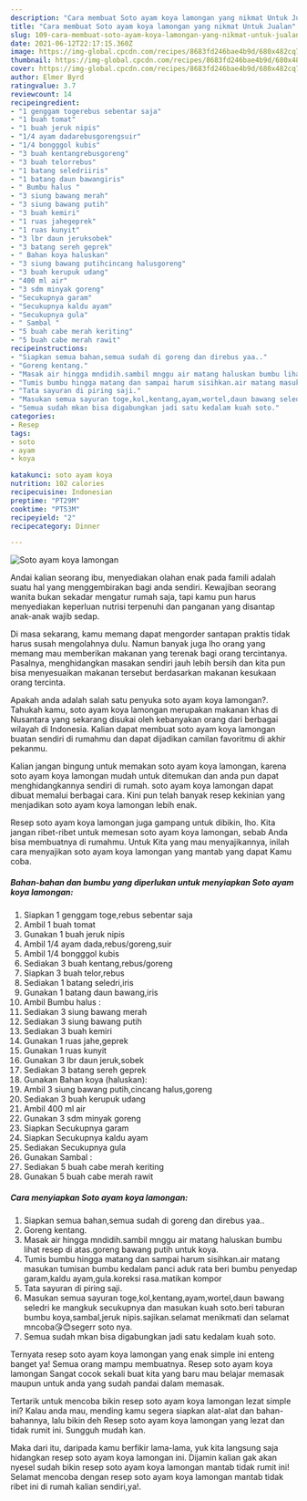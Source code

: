 ```yaml
---
description: "Cara membuat Soto ayam koya lamongan yang nikmat Untuk Jualan"
title: "Cara membuat Soto ayam koya lamongan yang nikmat Untuk Jualan"
slug: 109-cara-membuat-soto-ayam-koya-lamongan-yang-nikmat-untuk-jualan
date: 2021-06-12T22:17:15.360Z
image: https://img-global.cpcdn.com/recipes/8683fd246bae4b9d/680x482cq70/soto-ayam-koya-lamongan-foto-resep-utama.jpg
thumbnail: https://img-global.cpcdn.com/recipes/8683fd246bae4b9d/680x482cq70/soto-ayam-koya-lamongan-foto-resep-utama.jpg
cover: https://img-global.cpcdn.com/recipes/8683fd246bae4b9d/680x482cq70/soto-ayam-koya-lamongan-foto-resep-utama.jpg
author: Elmer Byrd
ratingvalue: 3.7
reviewcount: 14
recipeingredient:
- "1 genggam togerebus sebentar saja"
- "1 buah tomat"
- "1 buah jeruk nipis"
- "1/4 ayam dadarebusgorengsuir"
- "1/4 bongggol kubis"
- "3 buah kentangrebusgoreng"
- "3 buah telorrebus"
- "1 batang seledriiris"
- "1 batang daun bawangiris"
- " Bumbu halus "
- "3 siung bawang merah"
- "3 siung bawang putih"
- "3 buah kemiri"
- "1 ruas jahegeprek"
- "1 ruas kunyit"
- "3 lbr daun jeruksobek"
- "3 batang sereh geprek"
- " Bahan koya haluskan"
- "3 siung bawang putihcincang halusgoreng"
- "3 buah kerupuk udang"
- "400 ml air"
- "3 sdm minyak goreng"
- "Secukupnya garam"
- "Secukupnya kaldu ayam"
- "Secukupnya gula"
- " Sambal "
- "5 buah cabe merah keriting"
- "5 buah cabe merah rawit"
recipeinstructions:
- "Siapkan semua bahan,semua sudah di goreng dan direbus yaa.."
- "Goreng kentang."
- "Masak air hingga mndidih.sambil mnggu air matang haluskan bumbu lihat resep di atas.goreng bawang putih untuk koya."
- "Tumis bumbu hingga matang dan sampai harum sisihkan.air matang masukan tumisan bumbu kedalam panci aduk rata beri bumbu penyedap garam,kaldu ayam,gula.koreksi rasa.matikan kompor"
- "Tata sayuran di piring saji."
- "Masukan semua sayuran toge,kol,kentang,ayam,wortel,daun bawang seledri ke mangkuk secukupnya dan masukan kuah soto.beri taburan bumbu koya,sambal,jeruk nipis.sajikan.selamat menikmati dan selamat mncoba😘😊segerr soto nya."
- "Semua sudah mkan bisa digabungkan jadi satu kedalam kuah soto."
categories:
- Resep
tags:
- soto
- ayam
- koya

katakunci: soto ayam koya 
nutrition: 102 calories
recipecuisine: Indonesian
preptime: "PT29M"
cooktime: "PT53M"
recipeyield: "2"
recipecategory: Dinner

---
```



![Soto ayam koya lamongan](https://img-global.cpcdn.com/recipes/8683fd246bae4b9d/680x482cq70/soto-ayam-koya-lamongan-foto-resep-utama.jpg)

Andai kalian seorang ibu, menyediakan olahan enak pada famili adalah suatu hal yang menggembirakan bagi anda sendiri. Kewajiban seorang  wanita bukan sekadar mengatur rumah saja, tapi kamu pun harus menyediakan keperluan nutrisi terpenuhi dan panganan yang disantap anak-anak wajib sedap.

Di masa  sekarang, kamu memang dapat mengorder santapan praktis tidak harus susah mengolahnya dulu. Namun banyak juga lho orang yang memang mau memberikan makanan yang terenak bagi orang tercintanya. Pasalnya, menghidangkan masakan sendiri jauh lebih bersih dan kita pun bisa menyesuaikan makanan tersebut berdasarkan makanan kesukaan orang tercinta. 



Apakah anda adalah salah satu penyuka soto ayam koya lamongan?. Tahukah kamu, soto ayam koya lamongan merupakan makanan khas di Nusantara yang sekarang disukai oleh kebanyakan orang dari berbagai wilayah di Indonesia. Kalian dapat membuat soto ayam koya lamongan buatan sendiri di rumahmu dan dapat dijadikan camilan favoritmu di akhir pekanmu.

Kalian jangan bingung untuk memakan soto ayam koya lamongan, karena soto ayam koya lamongan mudah untuk ditemukan dan anda pun dapat menghidangkannya sendiri di rumah. soto ayam koya lamongan dapat dibuat memalui berbagai cara. Kini pun telah banyak resep kekinian yang menjadikan soto ayam koya lamongan lebih enak.

Resep soto ayam koya lamongan juga gampang untuk dibikin, lho. Kita jangan ribet-ribet untuk memesan soto ayam koya lamongan, sebab Anda bisa membuatnya di rumahmu. Untuk Kita yang mau menyajikannya, inilah cara menyajikan soto ayam koya lamongan yang mantab yang dapat Kamu coba.

<!--inarticleads1-->

##### Bahan-bahan dan bumbu yang diperlukan untuk menyiapkan Soto ayam koya lamongan:

1. Siapkan 1 genggam toge,rebus sebentar saja
1. Ambil 1 buah tomat
1. Gunakan 1 buah jeruk nipis
1. Ambil 1/4 ayam dada,rebus/goreng,suir
1. Ambil 1/4 bongggol kubis
1. Sediakan 3 buah kentang,rebus/goreng
1. Siapkan 3 buah telor,rebus
1. Sediakan 1 batang seledri,iris
1. Gunakan 1 batang daun bawang,iris
1. Ambil  Bumbu halus :
1. Sediakan 3 siung bawang merah
1. Sediakan 3 siung bawang putih
1. Sediakan 3 buah kemiri
1. Gunakan 1 ruas jahe,geprek
1. Gunakan 1 ruas kunyit
1. Gunakan 3 lbr daun jeruk,sobek
1. Sediakan 3 batang sereh geprek
1. Gunakan  Bahan koya (haluskan):
1. Ambil 3 siung bawang putih,cincang halus,goreng
1. Sediakan 3 buah kerupuk udang
1. Ambil 400 ml air
1. Gunakan 3 sdm minyak goreng
1. Siapkan Secukupnya garam
1. Siapkan Secukupnya kaldu ayam
1. Sediakan Secukupnya gula
1. Gunakan  Sambal :
1. Sediakan 5 buah cabe merah keriting
1. Gunakan 5 buah cabe merah rawit




<!--inarticleads2-->

##### Cara menyiapkan Soto ayam koya lamongan:

1. Siapkan semua bahan,semua sudah di goreng dan direbus yaa..
1. Goreng kentang.
1. Masak air hingga mndidih.sambil mnggu air matang haluskan bumbu lihat resep di atas.goreng bawang putih untuk koya.
1. Tumis bumbu hingga matang dan sampai harum sisihkan.air matang masukan tumisan bumbu kedalam panci aduk rata beri bumbu penyedap garam,kaldu ayam,gula.koreksi rasa.matikan kompor
1. Tata sayuran di piring saji.
1. Masukan semua sayuran toge,kol,kentang,ayam,wortel,daun bawang seledri ke mangkuk secukupnya dan masukan kuah soto.beri taburan bumbu koya,sambal,jeruk nipis.sajikan.selamat menikmati dan selamat mncoba😘😊segerr soto nya.
1. Semua sudah mkan bisa digabungkan jadi satu kedalam kuah soto.




Ternyata resep soto ayam koya lamongan yang enak simple ini enteng banget ya! Semua orang mampu membuatnya. Resep soto ayam koya lamongan Sangat cocok sekali buat kita yang baru mau belajar memasak maupun untuk anda yang sudah pandai dalam memasak.

Tertarik untuk mencoba bikin resep soto ayam koya lamongan lezat simple ini? Kalau anda mau, mending kamu segera siapkan alat-alat dan bahan-bahannya, lalu bikin deh Resep soto ayam koya lamongan yang lezat dan tidak rumit ini. Sungguh mudah kan. 

Maka dari itu, daripada kamu berfikir lama-lama, yuk kita langsung saja hidangkan resep soto ayam koya lamongan ini. Dijamin kalian gak akan nyesel sudah bikin resep soto ayam koya lamongan mantab tidak rumit ini! Selamat mencoba dengan resep soto ayam koya lamongan mantab tidak ribet ini di rumah kalian sendiri,ya!.

